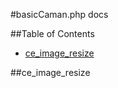 #basicCaman.php docs

##Table of Contents
* <a href="#ce_image_resize">ce\_image\_resize</a>

##<a name="ce_image_resize"></a>ce\_image\_resize
